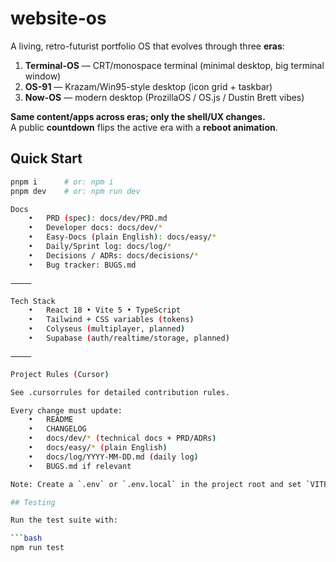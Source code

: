 # website-os

A living, retro-futurist portfolio OS that evolves through three **eras**:
1) **Terminal-OS** — CRT/monospace terminal (minimal desktop, big terminal window)  
2) **OS-91** — Krazam/Win95-style desktop (icon grid + taskbar)  
3) **Now-OS** — modern desktop (ProzillaOS / OS.js / Dustin Brett vibes)

**Same content/apps across eras; only the shell/UX changes.**  
A public **countdown** flips the active era with a **reboot animation**.

## Quick Start
```bash
pnpm i      # or: npm i
pnpm dev    # or: npm run dev

Docs
	•	PRD (spec): docs/dev/PRD.md
	•	Developer docs: docs/dev/*
	•	Easy-Docs (plain English): docs/easy/*
	•	Daily/Sprint log: docs/log/*
	•	Decisions / ADRs: docs/decisions/*
	•	Bug tracker: BUGS.md

⸻

Tech Stack
	•	React 18 • Vite 5 • TypeScript
	•	Tailwind + CSS variables (tokens)
	•	Colyseus (multiplayer, planned)
	•	Supabase (auth/realtime/storage, planned)

⸻

Project Rules (Cursor)

See .cursorrules for detailed contribution rules.

Every change must update:
	•	README
	•	CHANGELOG
	•	docs/dev/* (technical docs + PRD/ADRs)
	•	docs/easy/* (plain English)
	•	docs/log/YYYY-MM-DD.md (daily log)
	•	BUGS.md if relevant

Note: Create a `.env` or `.env.local` in the project root and set `VITE_ERA_SCHEDULE_URL` (e.g., `/era-schedule.json`) before running the app in production.

## Testing

Run the test suite with:

```bash
npm run test
```
